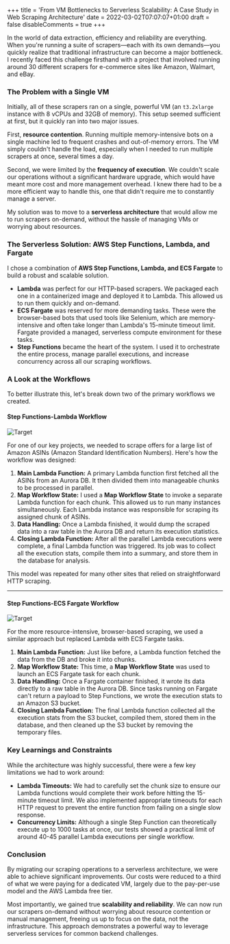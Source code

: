 +++
title = 'From VM Bottlenecks to Serverless Scalability: A Case Study in Web Scraping Architecture'
date = 2022-03-02T07:07:07+01:00
draft = false
disableComments = true
+++

In the world of data extraction, efficiency and reliability are everything. When you're running a suite of scrapers—each with its own demands—you quickly realize that traditional infrastructure can become a major bottleneck. I recently faced this challenge firsthand with a project that involved running around 30 different scrapers for e-commerce sites like Amazon, Walmart, and eBay.

### The Problem with a Single VM

Initially, all of these scrapers ran on a single, powerful VM (an `t3.2xlarge` instance with 8 vCPUs and 32GB of memory). This setup seemed sufficient at first, but it quickly ran into two major issues.

First, **resource contention**. Running multiple memory-intensive bots on a single machine led to frequent crashes and out-of-memory errors. The VM simply couldn't handle the load, especially when I needed to run multiple scrapers at once, several times a day.

Second, we were limited by the **frequency of execution**. We couldn't scale our operations without a significant hardware upgrade, which would have meant more cost and more management overhead. I knew there had to be a more efficient way to handle this, one that didn't require me to constantly manage a server.

My solution was to move to a **serverless architecture** that would allow me to run scrapers on-demand, without the hassle of managing VMs or worrying about resources.

### The Serverless Solution: AWS Step Functions, Lambda, and Fargate

I chose a combination of **AWS Step Functions, Lambda, and ECS Fargate** to build a robust and scalable solution.

* **Lambda** was perfect for our HTTP-based scrapers. We packaged each one in a containerized image and deployed it to Lambda. This allowed us to run them quickly and on-demand.
* **ECS Fargate** was reserved for more demanding tasks. These were the browser-based bots that used tools like Selenium, which are memory-intensive and often take longer than Lambda's 15-minute timeout limit. Fargate provided a managed, serverless compute environment for these tasks.
* **Step Functions** became the heart of the system. I used it to orchestrate the entire process, manage parallel executions, and increase concurrency across all our scraping workflows.

### A Look at the Workflows

To better illustrate this, let's break down two of the primary workflows we created.

#### Step Functions-Lambda Workflow

![Target](/images/stepfunctions-lambda-workflow.png)


For one of our key projects, we needed to scrape offers for a large list of Amazon ASINs (Amazon Standard Identification Numbers). Here's how the workflow was designed:

1.  **Main Lambda Function:** A primary Lambda function first fetched all the ASINs from an Aurora DB. It then divided them into manageable chunks to be processed in parallel.
2.  **Map Workflow State:** I used a **Map Workflow State** to invoke a separate Lambda function for each chunk. This allowed us to run many instances simultaneously. Each Lambda instance was responsible for scraping its assigned chunk of ASINs.
3.  **Data Handling:** Once a Lambda finished, it would dump the scraped data into a raw table in the Aurora DB and return its execution statistics.
4.  **Closing Lambda Function:** After all the parallel Lambda executions were complete, a final Lambda function was triggered. Its job was to collect all the execution stats, compile them into a summary, and store them in the database for analysis.

This model was repeated for many other sites that relied on straightforward HTTP scraping.

---

#### Step Functions-ECS Fargate Workflow

![Target](/images/stepfunctions-ecs-workflow.png)


For the more resource-intensive, browser-based scraping, we used a similar approach but replaced Lambda with ECS Fargate tasks.

1.  **Main Lambda Function:** Just like before, a Lambda function fetched the data from the DB and broke it into chunks.
2.  **Map Workflow State:** This time, a **Map Workflow State** was used to launch an ECS Fargate task for each chunk.
3.  **Data Handling:** Once a Fargate container finished, it wrote its data directly to a raw table in the Aurora DB. Since tasks running on Fargate can't return a payload to Step Functions, we wrote the execution stats to an Amazon S3 bucket.
4.  **Closing Lambda Function:** The final Lambda function collected all the execution stats from the S3 bucket, compiled them, stored them in the database, and then cleaned up the S3 bucket by removing the temporary files.


### Key Learnings and Constraints

While the architecture was highly successful, there were a few key limitations we had to work around:

* **Lambda Timeouts:** We had to carefully set the chunk size to ensure our Lambda functions would complete their work before hitting the 15-minute timeout limit. We also implemented appropriate timeouts for each HTTP request to prevent the entire function from failing on a single slow response.
* **Concurrency Limits:** Although a single Step Function can theoretically execute up to 1000 tasks at once, our tests showed a practical limit of around 40-45 parallel Lambda executions per single workflow.

### Conclusion

By migrating our scraping operations to a serverless architecture, we were able to achieve significant improvements. Our costs were reduced to a third of what we were paying for a dedicated VM, largely due to the pay-per-use model and the AWS Lambda free tier.

Most importantly, we gained true **scalability and reliability**. We can now run our scrapers on-demand without worrying about resource contention or manual management, freeing us up to focus on the data, not the infrastructure. This approach demonstrates a powerful way to leverage serverless services for common backend challenges.